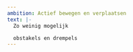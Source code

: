 ```yaml
---
ambition: Actief bewegen en verplaatsen
text: |-
  Zo weinig mogelijk

  obstakels en drempels
---
```

